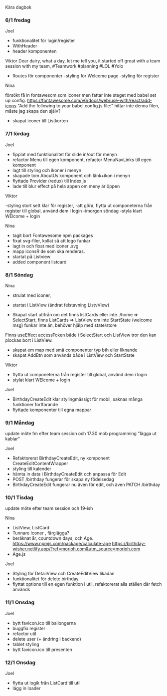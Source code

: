 Kära dagbok

### 6/1 fredag

Joel

- funktionalitet för login/register
- WithHeader
- header komponenten

Viktor
Dear dairy, what a day, let me tell you, it started off great with a team session with my team, #Teamwork #planning #LOL #Yolo

- Routes för componenter
  -styling för Welcome page
  -styling för register

Nina

försökt få in fontawesom som iconer men fattar inte steget med babel set up config.
https://fontawesome.com/v6/docs/web/use-with/react/add-icons
"Add the following to your babel.config.js file:" hittar inte denna filen, måste jag skapa den själv?

- skapat iconer till Listkorten

### 7/1 lördag

Joel

- fipplat med funktionalitet för slide in/out för menyn
- refactor Menu till egen komponent, refactor MenuNavLinks till egen komponent
- lagt till styling och ikoner i menyn
- skapade tom AboutUs komponent och länk+ikon i menyn
- flyttade Provider (redux) till Index.js
- lade till blur effect på hela appen om meny är öppen

Viktor

-styling stort sett klar för register,
-att göra, flytta ut componeterna från register till global, använd dem i login
-imorgon söndag
-styla klart WElcome + login

Nina

- tagit bort Fontawesome npm packages
- fixat svg-filer, kollat så att logo funkar
- lagt in och fixat med iconer .svg
- mapp iconsR de som ska renderas.
- startat på Listview
- added component listcard

### 8/1 Söndag

Nina

- strulat med iconer,
- startat i ListView (ändrat felstavning ListvView)

- Skapat start utifrån om det finns listCards eller inte.
  /home => SelectStart, finns ListCards => ListView om inte StartState (welcome msg)
  funkar inte än, behöver hjälp med state/store

Finns useEffect accessToken både i SelectStart och ListView tror den kan plockas bort i ListView.

- skapat em map med små componenter typ bth eller liknande
- skapat AddBtn som används både i ListView och StartState

Viktor

- flytta ut componeterna från register till global, använd dem i login
- stylat klart WElcome + login

Joel

- BirthdayCreateEdit klar stylingmässigt för mobil, saknas många funktioner fortfarande
- flyttade komponenter till egna mappar

### 9/1 Måndag

update möte fm efter team session och 17.30
mob programming "lägga ut kablar"

Joel

- Refaktorerat BirthdayCreateEdit, ny komponent CreateEditContentWrapper
- styling till kalender
- hämta in data i BirthdayCreateEdit och anpassa för Edit
- POST /birthday fungerar för skapa ny födelsedag
- BirthdayCreateEdit fungerar nu även för edit, och även PATCH /birthday

### 10/1 Tisdag

update möte efter team session
och 19-ish

Nina

- ListView, ListCard
- Tunnare Iconer , färglägga?
- beräknat år, countdown days, och Age.
  https://www.npmjs.com/package/calculate-age
  https://birthday-wisher.netlify.app/?ref=morioh.com&utm_source=morioh.com
- Age.js

Joel

- Styling för DetailView och CreateEditView likadan
- funktionalitet för delete birthday
- flyttat options till en egen funktion i util, refaktorerat alla ställen där fetch används

### 11/1 Onsdag

Joel

- bytt favicon.ico till ballongerna
- buggfix register
- refactor util
- delete user (+ ändring i backend)
- tablet styling
- bytt favicon.ico till presenten

### 12/1 Onsdag

Joel

- flytta ut logik från ListCard till util
- lägg in loader
